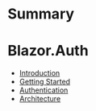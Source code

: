 # Summary

# Blazor.Auth

- [Introduction](01.introduction.md)
- [Getting Started](02.getting-started.md)
- [Authentication](03.authentication.md)
- [Architecture](04.architecture.md)